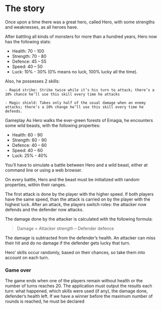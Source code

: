 
# The story

Once upon a time there was a great hero, called Hero, with some strengths and weaknesses, as all heroes have.

After battling all kinds of monsters for more than a hundred years, Hero now has the
following stats:

- Health: 70 - 100
- Strength: 70 - 80
- Defence: 45 – 55
- Speed: 40 – 50
- Luck: 10% - 30% (0% means no luck, 100% lucky all the time).

Also, he possesses 2 skills:

    - Rapid strike: Strike twice while it’s his turn to attack; there’s a 10% chance he’ll use this skill every time he attacks

    - Magic shield: Takes only half of the usual damage when an enemy attacks; there’s a 20% change he’ll use this skill every time he defends.

Gameplay
As Hero walks the ever-green forests of Emagia, he encounters some wild beasts, with the
following properties:
- Health: 60 - 90
- Strength: 60 - 90
- Defence: 40 – 60
- Speed: 40 – 60
- Luck: 25% - 40%

You’ll have to simulate a battle between Hero and a wild beast, either at command line or using a web browser.

On every battle, Hero and the beast must be initialized with random properties, within their ranges.

The first attack is done by the player with the higher speed. If both players have the same speed, than the attack is carried on by the player with the highest luck. After an attack, the players switch roles: the attacker now defends and the defender now attacks.

The damage done by the attacker is calculated with the following formula:

>Damage = Attacker strength – Defender defence

The damage is subtracted from the defender’s health. An attacker can miss their hit and do no damage if the defender gets lucky that turn.

Hero’ skills occur randomly, based on their chances, so take them into account on each turn.

### Game over

The game ends when one of the players remain without health or the number of turns reaches 20.
The application must output the results each turn: what happened, which skills were used (if any),
the damage done, defender’s health left.
If we have a winner before the maximum number of rounds is reached, he must be declared
